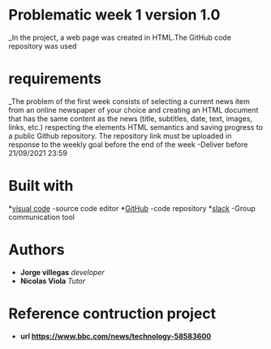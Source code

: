 # Problematic week 1 version 1.0
_In the project, a web page was created in HTML.The GitHub code repository was used
# requirements
_The problem of the first week consists of selecting a current news item from an online newspaper of your choice and creating an HTML document that has the same content as the news (title, subtitles, date, text, images, links, etc.) respecting the elements HTML semantics and saving progress to a public Github repository. The repository link must be uploaded in response to the weekly goal before the end of the week 
-Deliver before 21/09/2021 23:59

# Built with
*[visual code](https://code.visualstudio.com/) -source code editor
*[GitHub](https://github.com/) -code repository 
*[slack](https://slack.com/intl/es-ar/) -Group communication tool
# Authors
 * **Jorge villegas** *developer*
 * **Nicolas Viola** *Tutor*
# Reference contruction project  
* **url https://www.bbc.com/news/technology-58583600**